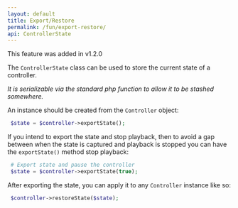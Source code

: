 ```yaml
---
layout: default
title: Export/Restore
permalink: /fun/export-restore/
api: ControllerState
---
```


<p class="message-info">This feature was added in v1.2.0</p>

The `ControllerState` class can be used to store the current state of a controller.

_It is serializable via the standard php function to allow it to be stashed somewhere._

An instance should be created from the `Controller` object:

~~~php
 $state = $controller->exportState();
~~~


If you intend to export the state and stop playback,
then to avoid a gap between when the state is captured and playback is stopped you can have the `exportState()` method stop playback:

~~~php
 # Export state and pause the controller
 $state = $controller->exportState(true);
~~~


After exporting the state, you can apply it to any `Controller` instance like so:

~~~php
 $controller->restoreState($state);
~~~

